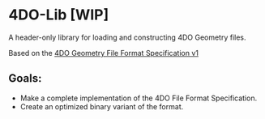 # 4DO-Lib [WIP]
A header-only library for loading and constructing 4DO Geometry files.

Based on the [4DO Geometry File Format Specification v1](https://github.com/HoxelDraw/4DO-Specification/tree/spec-version-1)

## Goals:
- Make a complete implementation of the 4DO File Format Specification.
- Create an optimized binary variant of the format.
